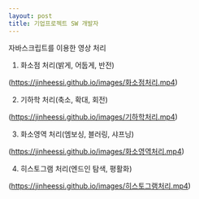 ```yaml
---
layout: post
title: 기업프로젝트 SW 개발자
---
```


자바스크립트를 이용한 영상 처리


1. 화소점 처리(밝게, 어둡게, 반전)

(https://jinheessi.github.io/images/화소점처리.mp4)

2. 기하학 처리(축소, 확대, 회전)

(https://jinheessi.github.io/images/기하학처리.mp4)
  
3. 화소영역 처리(엠보싱, 블러링, 샤프닝)

(https://jinheessi.github.io/images/화소영역처리.mp4)

4. 히스토그램 처리(엔드인 탐색, 평활화)

(https://jinheessi.github.io/images/히스토그램처리.mp4)



